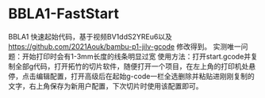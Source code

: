 # BBLA1-FastStart
BBLA1 快速起始代码，基于视频BV1ddS2YREu6以及 https://github.com/2021Aouk/bambu-p1-jilv-gcode 修改得到。
实测唯一问题：开始打印时会有1-3mm长度的线条明显过宽
使用方法：打开start.gcode并复制全部g代码，打开拓竹的切片软件，随便打开一个项目，在左上角的打印机处悬停，点击编辑配置，打开高级后在起始g-code一栏全选删除并粘贴进刚刚复制的文字，右上角保存为新用户配置，下次切片时使用该配置即可。
